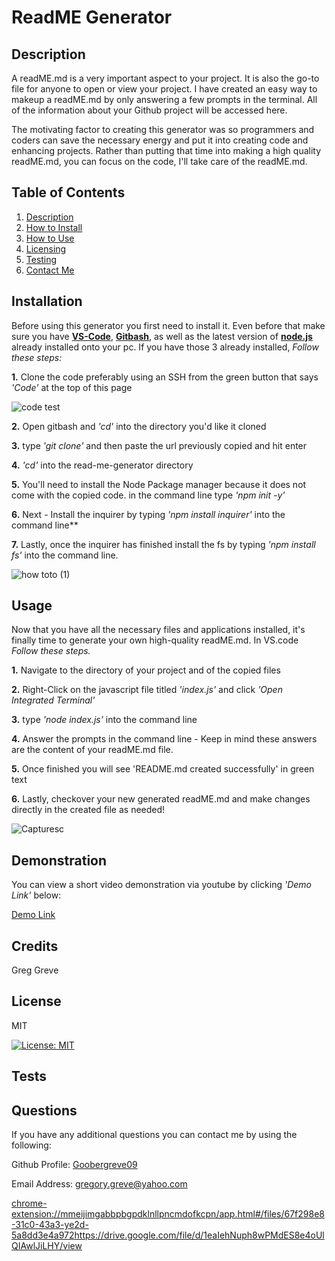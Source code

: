 # ReadME Generator
  
## Description

A readME.md is a very important aspect to your project. It is also the go-to file for anyone to open or view your project. I have created an easy way to makeup a readME.md by only answering a few prompts in the terminal. All of the information about your Github project will be accessed here.


The motivating factor to creating this generator was so programmers and coders can save the necessary energy and put it into creating code and enhancing projects. Rather than putting that time into making a high quality readME.md, you can focus on the code, I'll take care of the readME.md.


  
## Table of Contents


1. [Description](#description) 
2. [How to Install](#installation)
3. [How to Use](#usage)
4. [Licensing](#license)
5. [Testing](#tests)
6. [Contact Me](#questions)
   

## Installation


Before using this generator you first need to install it. Even before that make sure you have [**VS-Code**](https://code.visualstudio.com/download), [**Gitbash**](https://gitforwindows.org/), as well as the latest version of [**node.js**](https://nodejs.org/en/download) already installed onto your pc. If you have those 3 already installed, *Follow these steps:*


**1.** Clone the code preferably using an SSH from the green button that says *'Code'* at the top of this page

  ![code test](https://github.com/Goobergreve09/read-me-generator/assets/143923830/48d21976-774e-4b38-ba6c-dfc6e2e092c6)
  
**2.** Open gitbash and *'cd'* into the directory you'd like it cloned
   
**3.** type *'git clone'* and then paste the url previously copied and hit enter

**4.** *'cd'* into the read-me-generator directory
   
**5.** You'll need to install the Node Package manager because it does not come with the copied code. in the command line type *'npm init -y'*
   
**6.** Next - Install the inquirer by typing *'npm install inquirer'* into the command line**
   
**7.** Lastly, once the inquirer has finished install the fs by typing *'npm install fs'* into the command line.


![how toto (1)](https://github.com/Goobergreve09/read-me-generator/assets/143923830/538dbaf5-624e-46ad-9c26-64936f55d1ef)




## Usage

Now that you have all the necessary files and applications installed, it's finally time to generate your own high-quality readME.md. In VS.code *Follow these steps.*


**1.** Navigate to the directory of your project and of the copied files
   
**2.** Right-Click on the javascript file titled *'index.js'* and click *'Open Integrated Terminal'*

**3.** type *'node index.js'* into the command line

**4.** Answer the prompts in the command line - Keep in mind these answers are the content of your readME.md file.
  
**5.** Once finished you will see 'README.md created successfully' in green text

**6.** Lastly, checkover your new generated readME.md and make changes directly in the created file as needed!

![Capturesc](https://github.com/Goobergreve09/read-me-generator/assets/143923830/32811c03-8aed-4b1a-981e-21218bff5660)


## Demonstration

You can view a short video demonstration via youtube by clicking *'Demo Link'* below:

[Demo Link](https://www.youtube.com/watch?v=RulUlfdjPnU)



## Credits

Greg Greve


## License

MIT

[![License: MIT](https://img.shields.io/badge/License-MIT-yellow.svg)](https://opensource.org/licenses/MIT)

## Tests



## Questions

If you have any additional questions you can contact me by using the following:

 Github Profile: [Goobergreve09](https://www.github.com/)

 Email Address: gregory.greve@yahoo.com



[chrome-extension://mmeijimgabbpbgpdklnllpncmdofkcpn/app.html#/files/67f298e8-31c0-43a3-ye2d-5a8dd3e4a972](https://drive.google.com/file/d/1eaIehNuph8wPMdES8e4oUlQIAwlJiLHY/view)https://drive.google.com/file/d/1eaIehNuph8wPMdES8e4oUlQIAwlJiLHY/view

